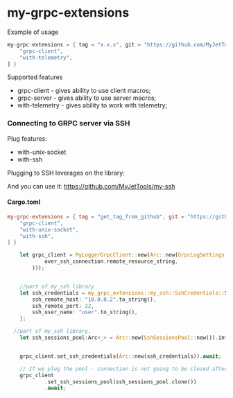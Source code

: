 # my-grpc-extensions

Example of usage


```rust
my-grpc-extensions = { tag = "x.x.x", git = "https://github.com/MyJetTools/my-grpc-extensions.git", features = [
    "grpc-client",
    "with-telemetry",
] }

```


Supported features
* grpc-client - gives ability to use client macros;
* grpc-server - gives ability to use server macros;
* with-telemetry - gives ability to work with telemetry;



### Connecting to GRPC server via SSH


Plug features:
* with-unix-socket
* with-ssh

Plugging to SSH leverages on the library: 

And you can use it: https://github.com/MyJetTools/my-ssh


#### Cargo.toml
```toml
my-grpc-extensions = { tag = "get_tag_from_github", git = "https://github.com/MyJetTools/my-grpc-extensions.git", features = [
    "grpc-client",
    "with-unix-socket",
    "with-ssh",
] }

```


```rust
    let grpc_client = MyLoggerGrpcClient::new(Arc::new(GrpcLogSettings::new(
            over_ssh_connection.remote_resource_string,
        )));


    //part of my_ssh library
    let ssh_credentials = my_grpc_extensions::my_ssh::SshCredentials::SshAgent{
        ssh_remote_host: "10.0.0.2".to_string(),
        ssh_remote_port: 22,
        ssh_user_name: "user".to_string(),
    };

  //part of my_ssh library. 
    let ssh_sessions_pool:Arc<_> = Arc::new(SshSessionsPool::new()).into();


    grpc_client.set_ssh_credentials(Arc::new(ssh_credentials)).await;

    // If we plug the pool - connection is not going to be closed after each request;
    grpc_client
            .set_ssh_sessions_pool(ssh_sessions_pool.clone())
            .await;

```

